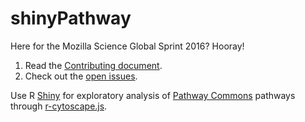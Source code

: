 # shinyPathway

Here for the Mozilla Science Global Sprint 2016? Hooray! 

1. Read the [Contributing document](CONTRIBUTING.md).
2. Check out the [open issues](shinyPathway/issues).

Use R [Shiny](https://shiny.rstudio.com) for exploratory analysis of [Pathway Commons](http://www.pathwaycommons.org/) pathways through [r-cytoscape.js](https://github.com/cytoscape/r-cytoscape.js).
